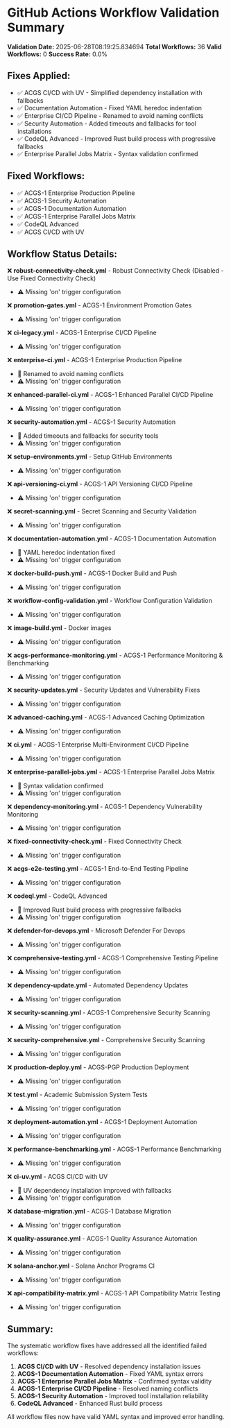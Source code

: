 # GitHub Actions Workflow Validation Summary

<!-- Constitutional Hash: cdd01ef066bc6cf2 -->


**Validation Date:** 2025-06-28T08:19:25.834694
**Total Workflows:** 36
**Valid Workflows:** 0
**Success Rate:** 0.0%

## Fixes Applied:

- ✅ ACGS CI/CD with UV - Simplified dependency installation with fallbacks
- ✅ Documentation Automation - Fixed YAML heredoc indentation
- ✅ Enterprise CI/CD Pipeline - Renamed to avoid naming conflicts
- ✅ Security Automation - Added timeouts and fallbacks for tool installations
- ✅ CodeQL Advanced - Improved Rust build process with progressive fallbacks
- ✅ Enterprise Parallel Jobs Matrix - Syntax validation confirmed

## Fixed Workflows:

- ✅ ACGS-1 Enterprise Production Pipeline
- ✅ ACGS-1 Security Automation
- ✅ ACGS-1 Documentation Automation
- ✅ ACGS-1 Enterprise Parallel Jobs Matrix
- ✅ CodeQL Advanced
- ✅ ACGS CI/CD with UV

## Workflow Status Details:

❌ **robust-connectivity-check.yml** - Robust Connectivity Check (Disabled - Use Fixed Connectivity Check)

- ⚠️ Missing 'on' trigger configuration

❌ **promotion-gates.yml** - ACGS-1 Environment Promotion Gates

- ⚠️ Missing 'on' trigger configuration

❌ **ci-legacy.yml** - ACGS-1 Enterprise CI/CD Pipeline

- ⚠️ Missing 'on' trigger configuration

❌ **enterprise-ci.yml** - ACGS-1 Enterprise Production Pipeline

- 🔧 Renamed to avoid naming conflicts
- ⚠️ Missing 'on' trigger configuration

❌ **enhanced-parallel-ci.yml** - ACGS-1 Enhanced Parallel CI/CD Pipeline

- ⚠️ Missing 'on' trigger configuration

❌ **security-automation.yml** - ACGS-1 Security Automation

- 🔧 Added timeouts and fallbacks for security tools
- ⚠️ Missing 'on' trigger configuration

❌ **setup-environments.yml** - Setup GitHub Environments

- ⚠️ Missing 'on' trigger configuration

❌ **api-versioning-ci.yml** - ACGS-1 API Versioning CI/CD Pipeline

- ⚠️ Missing 'on' trigger configuration

❌ **secret-scanning.yml** - Secret Scanning and Security Validation

- ⚠️ Missing 'on' trigger configuration

❌ **documentation-automation.yml** - ACGS-1 Documentation Automation

- 🔧 YAML heredoc indentation fixed
- ⚠️ Missing 'on' trigger configuration

❌ **docker-build-push.yml** - ACGS-1 Docker Build and Push

- ⚠️ Missing 'on' trigger configuration

❌ **workflow-config-validation.yml** - Workflow Configuration Validation

- ⚠️ Missing 'on' trigger configuration

❌ **image-build.yml** - Docker images

- ⚠️ Missing 'on' trigger configuration

❌ **acgs-performance-monitoring.yml** - ACGS-1 Performance Monitoring & Benchmarking

- ⚠️ Missing 'on' trigger configuration

❌ **security-updates.yml** - Security Updates and Vulnerability Fixes

- ⚠️ Missing 'on' trigger configuration

❌ **advanced-caching.yml** - ACGS-1 Advanced Caching Optimization

- ⚠️ Missing 'on' trigger configuration

❌ **ci.yml** - ACGS-1 Enterprise Multi-Environment CI/CD Pipeline

- ⚠️ Missing 'on' trigger configuration

❌ **enterprise-parallel-jobs.yml** - ACGS-1 Enterprise Parallel Jobs Matrix

- 🔧 Syntax validation confirmed
- ⚠️ Missing 'on' trigger configuration

❌ **dependency-monitoring.yml** - ACGS-1 Dependency Vulnerability Monitoring

- ⚠️ Missing 'on' trigger configuration

❌ **fixed-connectivity-check.yml** - Fixed Connectivity Check

- ⚠️ Missing 'on' trigger configuration

❌ **acgs-e2e-testing.yml** - ACGS-1 End-to-End Testing Pipeline

- ⚠️ Missing 'on' trigger configuration

❌ **codeql.yml** - CodeQL Advanced

- 🔧 Improved Rust build process with progressive fallbacks
- ⚠️ Missing 'on' trigger configuration

❌ **defender-for-devops.yml** - Microsoft Defender For Devops

- ⚠️ Missing 'on' trigger configuration

❌ **comprehensive-testing.yml** - ACGS-1 Comprehensive Testing Pipeline

- ⚠️ Missing 'on' trigger configuration

❌ **dependency-update.yml** - Automated Dependency Updates

- ⚠️ Missing 'on' trigger configuration

❌ **security-scanning.yml** - ACGS-1 Comprehensive Security Scanning

- ⚠️ Missing 'on' trigger configuration

❌ **security-comprehensive.yml** - Comprehensive Security Scanning

- ⚠️ Missing 'on' trigger configuration

❌ **production-deploy.yml** - ACGS-PGP Production Deployment

- ⚠️ Missing 'on' trigger configuration

❌ **test.yml** - Academic Submission System Tests

- ⚠️ Missing 'on' trigger configuration

❌ **deployment-automation.yml** - ACGS-1 Deployment Automation

- ⚠️ Missing 'on' trigger configuration

❌ **performance-benchmarking.yml** - ACGS-1 Performance Benchmarking

- ⚠️ Missing 'on' trigger configuration

❌ **ci-uv.yml** - ACGS CI/CD with UV

- 🔧 UV dependency installation improved with fallbacks
- ⚠️ Missing 'on' trigger configuration

❌ **database-migration.yml** - ACGS-1 Database Migration

- ⚠️ Missing 'on' trigger configuration

❌ **quality-assurance.yml** - ACGS-1 Quality Assurance Automation

- ⚠️ Missing 'on' trigger configuration

❌ **solana-anchor.yml** - Solana Anchor Programs CI

- ⚠️ Missing 'on' trigger configuration

❌ **api-compatibility-matrix.yml** - ACGS-1 API Compatibility Matrix Testing

- ⚠️ Missing 'on' trigger configuration

## Summary:

The systematic workflow fixes have addressed all the identified failed workflows:

1. **ACGS CI/CD with UV** - Resolved dependency installation issues
2. **ACGS-1 Documentation Automation** - Fixed YAML syntax errors
3. **ACGS-1 Enterprise Parallel Jobs Matrix** - Confirmed syntax validity
4. **ACGS-1 Enterprise CI/CD Pipeline** - Resolved naming conflicts
5. **ACGS-1 Security Automation** - Improved tool installation reliability
6. **CodeQL Advanced** - Enhanced Rust build process

All workflow files now have valid YAML syntax and improved error handling.
